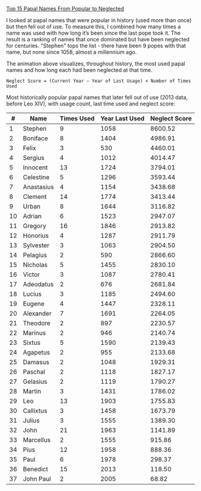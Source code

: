 [Top 15 Papal Names From Popular to Neglected](https://github.com/user-attachments/assets/7424bb38-830f-4ec5-af70-ee0b81adccf7)

I looked at papal names that were popular in history (used more than once) but then fell out of use. To measure this, I combined how many times a name was used with how long it’s been since the last pope took it. The result is a ranking of names that once dominated but have been neglected for centuries. "Stephen" tops the list - there have been 9 popes with that name, but none since 1058, almost a millennium ago.

The animation above visualizes, throughout history, the most used papal names and how long each had been neglected at that time.

`Neglect Score = (Current Year − Year of Last Usage) × Number of Times Used`

Most historically popular papal names that later fell out of use (2013 data, before Leo XIV), with usage count, last time used and neglect score:

|# | Name     | Times Used | Year Last Used | Neglect Score    |
|---|----------|-----------------|----------------|----------|
| 1 | Stephen | 9 | 1058 | 8600.52 |
| 2 | Boniface | 8 | 1404 | 4986.91 |
| 3 | Felix | 3 | 530 | 4460.01 |
| 4 | Sergius | 4 | 1012 | 4014.47 |
| 5 | Innocent | 13 | 1724 | 3794.01 |
| 6 | Celestine | 5 | 1296 | 3593.44 |
| 7 | Anastasius | 4 | 1154 | 3438.68 |
| 8 | Clement | 14 | 1774 | 3413.44 |
| 9 | Urban | 8 | 1644 | 3116.82 |
| 10 | Adrian | 6 | 1523 | 2947.07 |
| 11 | Gregory | 16 | 1846 | 2913.82 |
| 12 | Honorius | 4 | 1287 | 2911.79 |
| 13 | Sylvester | 3 | 1063 | 2904.50 |
| 14 | Pelagius | 2 | 590 | 2866.60 |
| 15 | Nicholas | 5 | 1455 | 2830.10 |
| 16 | Victor | 3 | 1087 | 2780.41 |
| 17 | Adeodatus | 2 | 676 | 2681.84 |
| 18 | Lucius | 3 | 1185 | 2494.60 |
| 19 | Eugene | 4 | 1447 | 2328.11 |
| 20 | Alexander | 7 | 1691 | 2264.05 |
| 21 | Theodore | 2 | 897 | 2230.57 |
| 22 | Marinus | 2 | 946 | 2140.74 |
| 23 | Sixtus | 5 | 1590 | 2139.43 |
| 24 | Agapetus | 2 | 955 | 2133.68 |
| 25 | Damasus | 2 | 1048 | 1929.31 |
| 26 | Paschal | 2 | 1118 | 1827.17 |
| 27 | Gelasius | 2 | 1119 | 1790.27 |
| 28 | Martin | 3 | 1431 | 1786.02 |
| 29 | Leo | 13 | 1903 | 1755.83 |
| 30 | Callixtus | 3 | 1458 | 1673.79 |
| 31 | Julius | 3 | 1555 | 1389.30 |
| 32 | John | 21 | 1963 | 1141.89 |
| 33 | Marcellus | 2 | 1555 | 915.86 |
| 34 | Pius | 12 | 1958 | 888.36 |
| 35 | Paul | 6 | 1978 | 298.37 |
| 36 | Benedict | 15 | 2013 | 118.50 |
| 37 | John Paul | 2 | 2005 | 68.82 |
